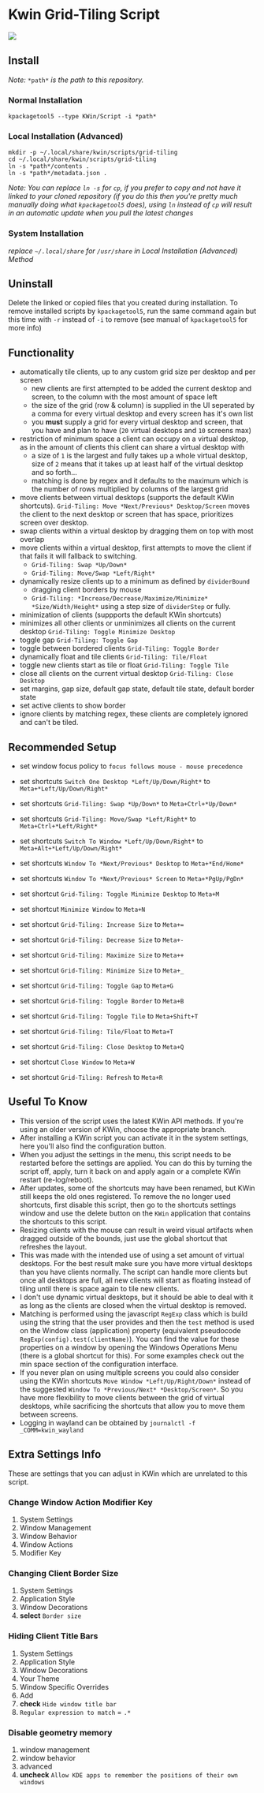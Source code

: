 # Kwin Grid-Tiling Script

[![](https://img.youtube.com/vi/N1Bg-H9Lpzs/maxresdefault.jpg)](https://youtu.be/N1Bg-H9Lpzs)

## Install

*Note:* `*path*` *is the path to this repository.*

### Normal Installation

```
kpackagetool5 --type KWin/Script -i *path*
```

### Local Installation (Advanced)

```
mkdir -p ~/.local/share/kwin/scripts/grid-tiling
cd ~/.local/share/kwin/scripts/grid-tiling
ln -s *path*/contents .
ln -s *path*/metadata.json .
```

*Note: You can replace `ln -s` for `cp`, if you prefer to copy and not have it linked to your cloned repository (if you do this then you're pretty much manually doing what `kpackagetool5` does), using `ln` instead of `cp` will result in an automatic update when you pull the latest changes*

### System Installation

*replace `~/.local/share` for `/usr/share` in Local Installation (Advanced) Method*

## Uninstall

Delete the linked or copied files that you created during installation. To remove installed scripts by `kpackagetool5`, run the same command again but this time with `-r` instead of `-i` to remove (see manual of `kpackagetool5` for more info)

## Functionality
- automatically tile clients, up to any custom grid size per desktop and per screen
  - new clients are first attempted to be added the current desktop and screen, to the column with the most amount of space left
  - the size of the grid (row & column) is supplied in the UI seperated by a comma for every virtual desktop and every screen has it's own list
  - you **must** supply a grid for every virtual desktop and screen, that you have and plan to have (`20` virtual desktops and `10` screens max)
- restriction of minimum space a client can occupy on a virtual desktop, as in the amount of clients this client can share a virtual desktop with
  - a size of `1` is the largest and fully takes up a whole virtual desktop, size of `2` means that it takes up at least half of the virtual desktop and so forth...
  - matching is done by regex and it defaults to the maximum which is the number of rows multiplied by columns of the largest grid
- move clients between virtual desktops (supports the default KWin shortcuts). `Grid-Tiling: Move *Next/Previous* Desktop/Screen` moves the client to the next desktop or screen that has space, prioritizes screen over desktop.
- swap clients within a virtual desktop by dragging them on top with most overlap
- move clients within a virtual desktop, first attempts to move the client if that fails it will fallback to switching.
  - `Grid-Tiling: Swap *Up/Down*`
  - `Grid-Tiling: Move/Swap *Left/Right*`
- dynamically resize clients up to a minimum as defined by `dividerBound`
  - dragging client borders by mouse
  - `Grid-Tiling: *Increase/Decrease/Maximize/Minimize* *Size/Width/Height*` using a step size of `dividerStep` or fully.
- minimization of clients (suppports the default KWin shortcuts)
- minimizes all other clients or unminimizes all clients on the current desktop `Grid-Tiling: Toggle Minimize Desktop`
- toggle gap `Grid-Tiling: Toggle Gap`
- toggle between bordered clients `Grid-Tiling: Toggle Border`
- dynamically float and tile clients `Grid-Tiling: Tile/Float`
- toggle new clients start as tile or float `Grid-Tiling: Toggle Tile`
- close all clients on the current virtual desktop `Grid-Tiling: Close Desktop`
- set margins, gap size, default gap state, default tile state, default border state
- set active clients to show border
- ignore clients by matching regex, these clients are completely ignored and can't be tiled.

## Recommended Setup
- set window focus policy to `focus follows mouse - mouse precedence`
- set shortcuts `Switch One Desktop *Left/Up/Down/Right*` to `Meta+*Left/Up/Down/Right*`
- set shortcuts `Grid-Tiling: Swap *Up/Down*` to `Meta+Ctrl+*Up/Down*`
- set shortcuts `Grid-Tiling: Move/Swap *Left/Right*` to `Meta+Ctrl+*Left/Right*`
- set shortcuts `Switch To Window *Left/Up/Down/Right*` to `Meta+Alt+*Left/Up/Down/Right*`
- set shortcuts `Window To *Next/Previous* Desktop` to `Meta+*End/Home*`
- set shortcuts `Window To *Next/Previous* Screen` to `Meta+*PgUp/PgDn*`

- set shortcut `Grid-Tiling: Toggle Minimize Desktop` to `Meta+M`
- set shortcut `Minimize Window` to `Meta+N`

- set shortcut `Grid-Tiling: Increase Size` to `Meta+=`
- set shortcut `Grid-Tiling: Decrease Size` to `Meta+-`
- set shortcut `Grid-Tiling: Maximize Size` to `Meta++`
- set shortcut `Grid-Tiling: Minimize Size` to `Meta+_`

- set shortcut `Grid-Tiling: Toggle Gap` to `Meta+G`
- set shortcut `Grid-Tiling: Toggle Border` to `Meta+B`

- set shortcut `Grid-Tiling: Toggle Tile` to `Meta+Shift+T`
- set shortcut `Grid-Tiling: Tile/Float` to `Meta+T`

- set shortcut `Grid-Tiling: Close Desktop` to `Meta+Q`
- set shortcut `Close Window` to `Meta+W`

- set shortcut `Grid-Tiling: Refresh` to `Meta+R`

## Useful To Know
- This version of the script uses the latest KWin API methods. If you're using an older version of KWin, choose the appropriate branch.
- After installing a KWin script you can activate it in the system settings, here you'll also find the configuration button.
- When you adjust the settings in the menu, this script needs to be restarted before the settings are applied. You can do this by turning the script off, apply, turn it back on and apply again or a complete KWin restart (re-log/reboot).
- After updates, some of the shortcuts may have been renamed, but KWin still keeps the old ones registered. To remove the no longer used shortcuts, first disable this script, then go to the shortcuts settings window and use the delete button on the `KWin` application that contains the shortcuts to this script.
- Resizing clients with the mouse can result in weird visual artifacts when dragged outside of the bounds, just use the global shortcut that refreshes the layout.
-  This was made with the intended use of using a set amount of virtual desktops. For the best result make sure you have more virtual desktops than you have clients normally. The script can handle more clients but once all desktops are full, all new clients will start as floating instead of tiling until there is space again to tile new clients.
- I don't use dynamic virtual desktops, but it should be able to deal with it as long as the clients are closed when the virtual desktop is removed.
- Matching is performed using the javascript `RegExp` class which is build using the string that the user provides and then the `test` method is used on the Window class (application) property (equivalent pseudocode `RegExp(config).test(clientName)`). You can find the value for these properties on a window by opening the Windows Operations Menu (there is a global shortcut for this). For some examples check out the min space section of the configuration interface.
- If you never plan on using multiple screens you could also consider using the KWin shortcuts `Move Window *Left/Up/Right/Down*` instead of the suggested `Window To *Previous/Next* *Desktop/Screen*`. So you have more flexibility to move clients between the grid of virtual desktops, while sacrificing the shortcuts that allow you to move them between screens.
- Logging in wayland can be obtained by `journalctl -f _COMM=kwin_wayland`

## Extra Settings Info

These are settings that you can adjust in KWin which are unrelated to this script.

### Change Window Action Modifier Key
1. System Settings
2. Window Management
3. Window Behavior
4. Window Actions
5. Modifier Key

### Changing Client Border Size

1. System Settings
2. Application Style
3. Window Decorations
4. **select** `Border size`

### Hiding Client Title Bars

1. System Settings
2. Application Style
3. Window Decorations
4. Your Theme
5. Window Specific Overrides
6. Add
7. **check** `Hide window title bar`
8. `Regular expression to match` = `.*`

### Disable geometry memory
1. window management
2. window behavior
3. advanced
4. **uncheck** `Allow KDE apps to remember the positions of their own windows`
